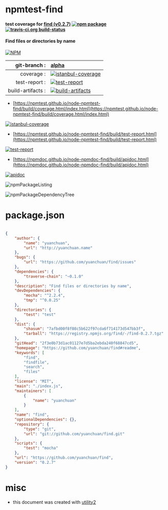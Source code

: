 # npmtest-find

#### test coverage for  [find (v0.2.7)](https://github.com/yuanchuan/find#readme)  [![npm package](https://img.shields.io/npm/v/npmtest-find.svg?style=flat-square)](https://www.npmjs.org/package/npmtest-find) [![travis-ci.org build-status](https://api.travis-ci.org/npmtest/node-npmtest-find.svg)](https://travis-ci.org/npmtest/node-npmtest-find)

#### Find files or directories by name

[![NPM](https://nodei.co/npm/find.png?downloads=true&downloadRank=true&stars=true)](https://www.npmjs.com/package/find)

| git-branch : | [alpha](https://github.com/npmtest/node-npmtest-find/tree/alpha)|
|--:|:--|
| coverage : | [![istanbul-coverage](https://npmtest.github.io/node-npmtest-find/build/coverage.badge.svg)](https://npmtest.github.io/node-npmtest-find/build/coverage.html/index.html)|
| test-report : | [![test-report](https://npmtest.github.io/node-npmtest-find/build/test-report.badge.svg)](https://npmtest.github.io/node-npmtest-find/build/test-report.html)|
| build-artifacts : | [![build-artifacts](https://npmtest.github.io/node-npmtest-find/glyphicons_144_folder_open.png)](https://github.com/npmtest/node-npmtest-find/tree/gh-pages/build)|

- [https://npmtest.github.io/node-npmtest-find/build/coverage.html/index.html](https://npmtest.github.io/node-npmtest-find/build/coverage.html/index.html)

[![istanbul-coverage](https://npmtest.github.io/node-npmtest-find/build/screenCapture.buildCi.browser.%252Ftmp%252Fbuild%252Fcoverage.lib.html.png)](https://npmtest.github.io/node-npmtest-find/build/coverage.html/index.html)

- [https://npmtest.github.io/node-npmtest-find/build/test-report.html](https://npmtest.github.io/node-npmtest-find/build/test-report.html)

[![test-report](https://npmtest.github.io/node-npmtest-find/build/screenCapture.buildCi.browser.%252Ftmp%252Fbuild%252Ftest-report.html.png)](https://npmtest.github.io/node-npmtest-find/build/test-report.html)

- [https://npmdoc.github.io/node-npmdoc-find/build/apidoc.html](https://npmdoc.github.io/node-npmdoc-find/build/apidoc.html)

[![apidoc](https://npmdoc.github.io/node-npmdoc-find/build/screenCapture.buildCi.browser.%252Ftmp%252Fbuild%252Fapidoc.html.png)](https://npmdoc.github.io/node-npmdoc-find/build/apidoc.html)

![npmPackageListing](https://npmtest.github.io/node-npmtest-find/build/screenCapture.npmPackageListing.svg)

![npmPackageDependencyTree](https://npmtest.github.io/node-npmtest-find/build/screenCapture.npmPackageDependencyTree.svg)



# package.json

```json

{
    "author": {
        "name": "yuanchuan",
        "url": "http://yuanchuan.name"
    },
    "bugs": {
        "url": "https://github.com/yuanchuan/find/issues"
    },
    "dependencies": {
        "traverse-chain": "~0.1.0"
    },
    "description": "Find files or directories by name",
    "devDependencies": {
        "mocha": "^2.2.4",
        "tmp": "^0.0.25"
    },
    "directories": {
        "test": "test"
    },
    "dist": {
        "shasum": "7afbd00f8f08c5b622f97cda6f714173d547bb3f",
        "tarball": "https://registry.npmjs.org/find/-/find-0.2.7.tgz"
    },
    "gitHead": "2f3e0b73d1ac01127e7d5ba2ebda240f68847cd5",
    "homepage": "https://github.com/yuanchuan/find#readme",
    "keywords": [
        "find",
        "findfile",
        "search",
        "files"
    ],
    "license": "MIT",
    "main": "./index.js",
    "maintainers": [
        {
            "name": "yuanchuan"
        }
    ],
    "name": "find",
    "optionalDependencies": {},
    "repository": {
        "type": "git",
        "url": "git://github.com/yuanchuan/find.git"
    },
    "scripts": {
        "test": "mocha"
    },
    "url": "https://github.com/yuanchuan/find",
    "version": "0.2.7"
}
```



# misc
- this document was created with [utility2](https://github.com/kaizhu256/node-utility2)
